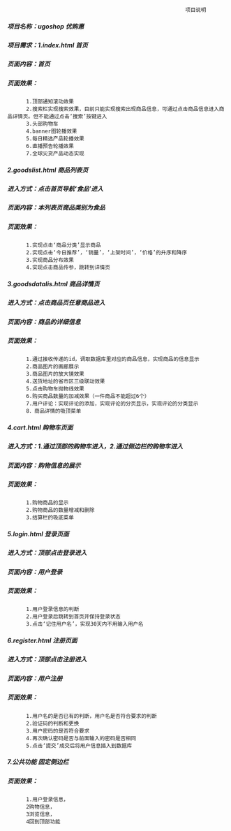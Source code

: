                                                              项目说明
##### 项目名称：ugoshop 优购惠
##### 项目需求：1.index.html   首页    
##### 页面内容：首页    
##### 页面效果：
          1.顶部通知滚动效果
          2.搜索栏实现搜索效果，目前只能实现搜索出现商品信息，可通过点击商品信息进入商品详情页。但不能通过点击‘搜索’按键进入
          3.头部购物车
          4.banner图轮播效果
          5.每日精选产品轮播效果
          6.直播预告轮播效果
          7.全球尖货产品动态实现
##### 2.goodslist.html  商品列表页  
##### 进入方式：点击首页导航‘食品’进入    
##### 页面内容：本列表页商品类别为食品  
##### 页面效果：
          1.实现点击‘商品分类’显示商品
          2.实现点击‘今日推荐’，‘销量’，‘上架时间’，‘价格’的升序和降序
          3.实现商品分布效果
          4.实现点击商品传参，跳转到详情页
##### 3.goodsdatalis.html  商品详情页  
##### 进入方式：点击商品页任意商品进入    
##### 页面内容：商品的详细信息
##### 页面效果：
          1.通过接收传递的id，调取数据库里对应的商品信息，实现商品的信息显示
          2.商品图片的画廊展示
          3.商品图片的放大镜效果
          4.送货地址的省市区三级联动效果
          5.点击购物车抛物线效果
          6.购买商品数量的加减效果（一件商品不能超过6个）
          7.用户评论：实现评论的添加，实现评论的分页显示，实现评论的分类显示
          8．商品详情的吸顶菜单
##### 4.cart.html     购物车页面    
##### 进入方式：1.通过顶部的购物车进入，2.通过侧边栏的购物车进入  
##### 页面内容：购物信息的展示
##### 页面效果：
          1.购物商品的显示
          2.购物商品的数量增减和删除
          3.结算栏的吸底菜单
##### 5.login.html    登录页面      
##### 进入方式：顶部点击登录进入       
##### 页面内容：用户登录
##### 页面效果：
          1.用户登录信息的判断
          2.用户登录后跳转到首页并保持登录状态
          3.点击‘记住用户名’，实现30天内不用输入用户名
##### 6.register.html  注册页面     
##### 进入方式：顶部点击注册进入        
##### 页面内容：用户注册
##### 页面效果：
          1.用户名的是否已有的判断，用户名是否符合要求的判断
          2.验证码的判断和更换
          3.用户密码的是否符合要求
          4.再次确认密码是否与前面输入的密码是否相同
          5.点击‘提交’成交后将用户信息插入到数据库
##### 7.公共功能   固定侧边栏
##### 页面效果：
          1.用户登录信息，
          2购物信息，
          3浏览信息，
          4回到顶部功能


